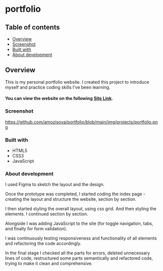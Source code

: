 # portfolio
## Table of contents
  - [Overview](#overview)
  - [Screenshot](#screenshot)
  - [Built with](#built-with)
  - [About development](#about-development)
 
## Overview
This is my personal portfolio website. I created this project to introduce myself and practice coding skills I've been learning.

#### You can view the website on the following [Site Link](https://www.mozisa.eu/).

### Screenshot
https://github.com/amozisova/portfolio/blob/main/img/projects/portfolio.png

### Built with
- HTML5
- CSS3
- JavaScript

### About development
I used Figma to sketch the layout and the design.

Once the prototype was completed, I started coding the index page - creating the layout and structure the website, section by section.

I then started styling the overall layout, using css grid. And then styling the elements. I continued section by section.

Alongside I was adding JavaScript to the site (for toggle navigation, tabs, and finally for form validation).

I was continuously testing responsiveness and functionality of all elements and refactoring the code accordingly.

In the final stage I checked all the parts for errors, deleted unnecessary lines of code, restructured some parts semantically and refactored code, trying to make it clean and comprehensive.
